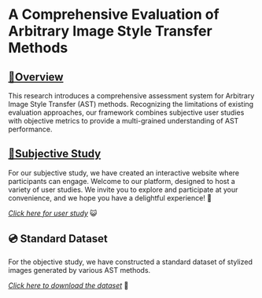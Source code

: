# A Comprehensive Evaluation of Arbitrary Image Style Transfer Methods

## [🚀Overview](#🚀overview)
This research introduces a comprehensive assessment system for Arbitrary Image Style Transfer (AST) methods. Recognizing the limitations of existing evaluation approaches, our framework combines subjective user studies with objective metrics to provide a multi-grained understanding of AST performance.

## [📲Subjective Study](#📲Subjective-Study)
For our subjective study, we have created an interactive website where participants can engage. Welcome to our platform, designed to host a variety of user studies. We invite you to explore and participate at your convenience, and we hope you have a delightful experience! 🐶

*[Click here for user study](http://ivc.ia.ac.cn/)* 😺

## 💿 Standard Dataset
For the objective study, we have constructed a standard dataset of stylized images generated by various AST methods.

*[Click here to download the dataset]()* 🐳
